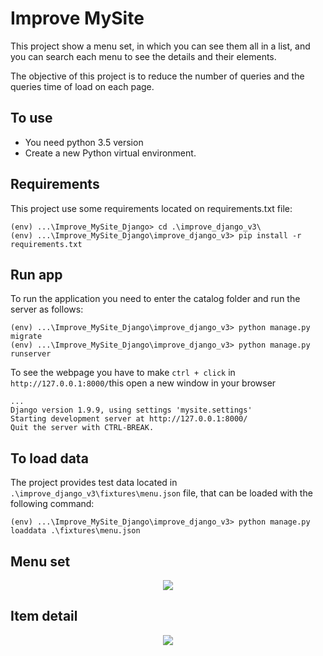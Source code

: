 # Improve MySite
This project show a menu set, in which you can see them all in a list,
and you can search each menu to see the details and their elements.

The objective of this project is to reduce the number of queries and the queries time of load on each page.

## To use
* You need python 3.5 version
* Create a new Python virtual environment.

## Requirements
This project use some requirements located on requirements.txt file:
```
(env) ...\Improve_MySite_Django> cd .\improve_django_v3\
(env) ...\Improve_MySite_Django\improve_django_v3> pip install -r requirements.txt
```

## Run app
To run the application you need to enter the catalog folder and run the server as follows:
```
(env) ...\Improve_MySite_Django\improve_django_v3> python manage.py migrate
(env) ...\Improve_MySite_Django\improve_django_v3> python manage.py runserver
```

To see the webpage you have to make `ctrl + click` in `http://127.0.0.1:8000/`this open a new window in your browser
```
...
Django version 1.9.9, using settings 'mysite.settings'
Starting development server at http://127.0.0.1:8000/
Quit the server with CTRL-BREAK.
```

## To load data
The project provides test data located in `.\improve_django_v3\fixtures\menu.json` file,
that can be loaded with the following command:
```
(env) ...\Improve_MySite_Django\improve_django_v3> python manage.py loaddata .\fixtures\menu.json
```

## Menu set

<p align="center">
  <img src="https://github.com/windyludev/Improve_MySite_Django/blob/master/images/Menu.jpg">
</p>

## Item detail

<p align="center">
  <img src="https://github.com/windyludev/Improve_MySite_Django/blob/master/images/Item_detail.jpg">
</p>

